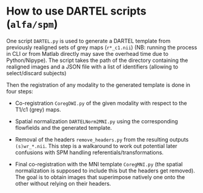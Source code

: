 # How to use DARTEL scripts (`alfa/spm`)

One script `DARTEL.py` is used to generate a DARTEL template from previously
realigned sets of grey maps (`r*_c1.nii`) (NB: running the process in CLI or from
Matlab directly may save the overhead time due to Python/Nipype).
The script takes the path of the directory containing the realigned images and
a JSON file with a list of identifiers (allowing to select/discard subjects)

Then the registration of any modality to the generated template is done in four
steps:

- Co-registration `CoregDWI.py` of the given modality with respect to the T1/c1
(grey) maps.

- Spatial normalization `DARTELNorm2MNI.py` using the corresponding flowfields
and the generated template.

- Removal of the headers `remove_headers.py` from the resulting outputs
`(s)wr_*.nii`. This step is a walkaround to work out potential later confusions
with SPM handling referentials/transformations.

- Final co-registration with the MNI template `CoregMNI.py` (the spatial
  normalization is supposed to include this but the headers get removed). The
  goal is to obtain images that superimpose natively one onto the other without
  relying on their headers.

